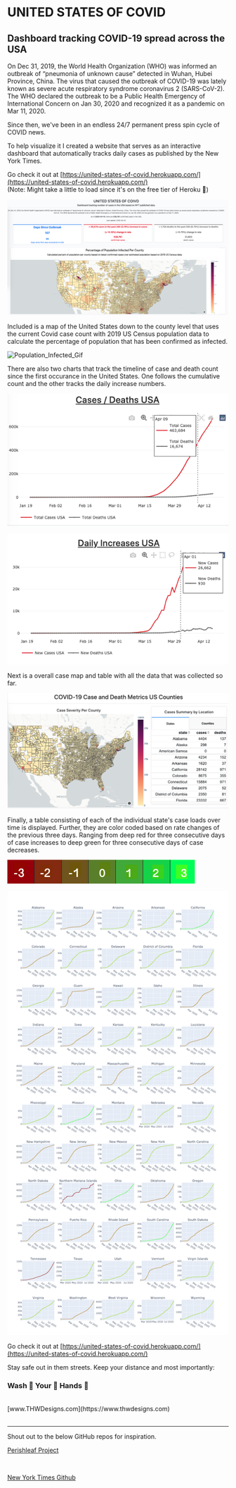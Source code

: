 # UNITED STATES OF COVID

## Dashboard tracking COVID-19 spread across the USA

On Dec 31, 2019, the World Health Organization (WHO) was informed an outbreak of “pneumonia of unknown cause” detected in Wuhan, Hubei Province, China. The virus that caused the outbreak of COVID-19 was lately known as severe acute respiratory syndrome coronavirus 2 (SARS-CoV-2). The WHO declared the outbreak to be a Public Health Emergency of International Concern on Jan 30, 2020 and recognized it as a pandemic on Mar 11, 2020.

Since then, we've been in an endless 24/7 permanent press spin cycle of COVID news.

To help visualize it I created a website that serves as an interactive dashboard that automatically tracks daily cases as published by the New York Times.

Go check it out at [https://united-states-of-covid.herokuapp.com/](https://united-states-of-covid.herokuapp.com/)
<br>
(Note: Might take a little to load since it's on the free tier of Heroku 😬)

![Website_Overview](/images/Website_Overview.png)

Included is a map of the United States down to the county level that uses the current Covid case count with 2019 US Census population data to calculate the percentage of population that has been confirmed as infected.

![Population_Infected_Gif](/images/Percentage_Population_Infected_County_Level.gif)

There are also two charts that track the timeline of case and death count since the first occurance in the United States.  One follows the cumulative count and the other tracks the daily increase numbers.

![Cumulative_Tracker](/images/Case_Timeline.png)

![Daily_Tracker](/images/Daily_Increase_Timeline.png)

Next is a overall case map and table with all the data that was collected so far.

![Cumulative_Case_Map](/images/Case_Table.png)

Finally, a table consisting of each of the individual state's case loads over time is displayed.  Further, they are color coded based on rate changes of the previous three days.  Ranging from deep red for three consecutive days of case increases to deep green for three consecutive days of case decreases.

![color](/images/color_table.png)

![state](/images/statecases.png)


Go check it out at [https://united-states-of-covid.herokuapp.com/](https://united-states-of-covid.herokuapp.com/)

Stay safe out in them streets. Keep your distance and most importantly:
### Wash 👏 Your 👏 Hands 👏
<br>
[www.THWDesigns.com](https://www.thwdesigns.com)
<br>

<br>

___
Shout out to the below GitHub repos for inspiration.

[Perishleaf Project](https://github.com/Perishleaf/data-visualisation-scripts/tree/master/dash-2019-coronavirus)

<br>

[New York Times Github](https://github.com/nytimes/covid-19-data)